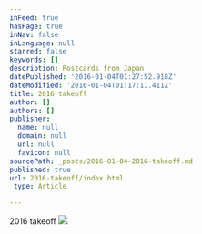 ```yaml
---
inFeed: true
hasPage: true
inNav: false
inLanguage: null
starred: false
keywords: []
description: Postcards from Japan
datePublished: '2016-01-04T01:27:52.918Z'
dateModified: '2016-01-04T01:17:11.411Z'
title: 2016 takeoff
author: []
authors: []
publisher:
  name: null
  domain: null
  url: null
  favicon: null
sourcePath: _posts/2016-01-04-2016-takeoff.md
published: true
url: 2016-takeoff/index.html
_type: Article

---
```

2016 takeoff
![](https://the-grid-user-content.s3-us-west-2.amazonaws.com/6064fa28-e5c9-4d79-8117-2fbaf2c7ad20.jpg)